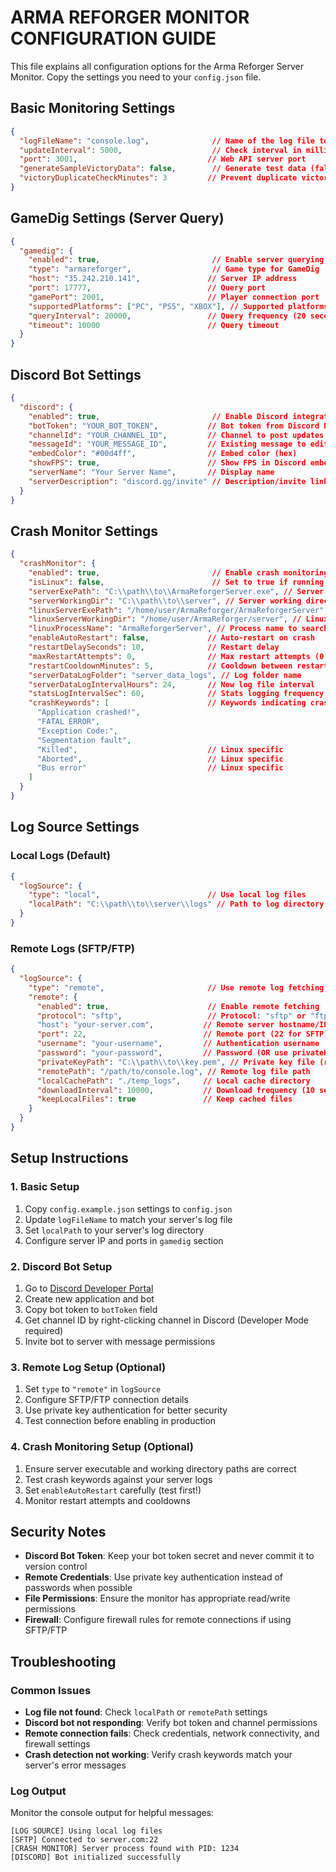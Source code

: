 # ARMA REFORGER MONITOR CONFIGURATION GUIDE

This file explains all configuration options for the Arma Reforger Server Monitor.
Copy the settings you need to your `config.json` file.

## Basic Monitoring Settings

```json
{
  "logFileName": "console.log",              // Name of the log file to monitor
  "updateInterval": 5000,                    // Check interval in milliseconds (5 seconds)
  "port": 3001,                             // Web API server port
  "generateSampleVictoryData": false,        // Generate test data (false for production)
  "victoryDuplicateCheckMinutes": 3         // Prevent duplicate victory detection window
}
```

## GameDig Settings (Server Query)

```json
{
  "gamedig": {
    "enabled": true,                         // Enable server querying
    "type": "armareforger",                  // Game type for GameDig
    "host": "35.242.210.141",               // Server IP address
    "port": 17777,                          // Query port
    "gamePort": 2001,                       // Player connection port
    "supportedPlatforms": ["PC", "PS5", "XBOX"], // Supported platforms
    "queryInterval": 20000,                 // Query frequency (20 seconds)
    "timeout": 10000                        // Query timeout
  }
}
```

## Discord Bot Settings

```json
{
  "discord": {
    "enabled": true,                         // Enable Discord integration
    "botToken": "YOUR_BOT_TOKEN",           // Bot token from Discord Developer Portal
    "channelId": "YOUR_CHANNEL_ID",         // Channel to post updates
    "messageId": "YOUR_MESSAGE_ID",         // Existing message to edit (optional)    "updateInterval": 30000,                // Update frequency (30 seconds)
    "embedColor": "#00d4ff",                // Embed color (hex)
    "showFPS": true,                        // Show FPS in Discord embed
    "serverName": "Your Server Name",       // Display name
    "serverDescription": "discord.gg/invite" // Description/invite link
  }
}
```

## Crash Monitor Settings

```json
{
  "crashMonitor": {
    "enabled": true,                         // Enable crash monitoring
    "isLinux": false,                        // Set to true if running on Linux
    "serverExePath": "C:\\path\\to\\ArmaReforgerServer.exe", // Server executable (Windows)
    "serverWorkingDir": "C:\\path\\to\\server", // Server working directory (Windows)
    "linuxServerExePath": "/home/user/ArmaReforger/ArmaReforgerServer", // Linux server path
    "linuxServerWorkingDir": "/home/user/ArmaReforger/server", // Linux working directory
    "linuxProcessName": "ArmaReforgerServer", // Process name to search for on Linux
    "enableAutoRestart": false,             // Auto-restart on crash
    "restartDelaySeconds": 10,              // Restart delay
    "maxRestartAttempts": 0,                // Max restart attempts (0 = unlimited)
    "restartCooldownMinutes": 5,            // Cooldown between restarts
    "serverDataLogFolder": "server_data_logs", // Log folder name
    "serverDataLogIntervalHours": 24,       // New log file interval
    "statsLogIntervalSec": 60,              // Stats logging frequency
    "crashKeywords": [                      // Keywords indicating crashes
      "Application crashed!",
      "FATAL ERROR",
      "Exception Code:",
      "Segmentation fault",
      "Killed",                             // Linux specific
      "Aborted",                            // Linux specific  
      "Bus error"                           // Linux specific
    ]
  }
}
```

## Log Source Settings

### Local Logs (Default)
```json
{
  "logSource": {
    "type": "local",                        // Use local log files
    "localPath": "C:\\path\\to\\server\\logs" // Path to log directory
  }
}
```

### Remote Logs (SFTP/FTP)
```json
{
  "logSource": {
    "type": "remote",                       // Use remote log fetching
    "remote": {
      "enabled": true,                      // Enable remote fetching
      "protocol": "sftp",                   // Protocol: "sftp" or "ftp"
      "host": "your-server.com",           // Remote server hostname/IP
      "port": 22,                          // Remote port (22 for SFTP)
      "username": "your-username",         // Authentication username
      "password": "your-password",         // Password (OR use privateKeyPath)
      "privateKeyPath": "C:\\path\\to\\key.pem", // Private key file (recommended)
      "remotePath": "/path/to/console.log", // Remote log file path
      "localCachePath": "./temp_logs",     // Local cache directory
      "downloadInterval": 10000,           // Download frequency (10 seconds)
      "keepLocalFiles": true               // Keep cached files
    }
  }
}
```

## Setup Instructions

### 1. Basic Setup
1. Copy `config.example.json` settings to `config.json`
2. Update `logFileName` to match your server's log file
3. Set `localPath` to your server's log directory
4. Configure server IP and ports in `gamedig` section

### 2. Discord Bot Setup
1. Go to [Discord Developer Portal](https://discord.com/developers/applications)
2. Create new application and bot
3. Copy bot token to `botToken` field
4. Get channel ID by right-clicking channel in Discord (Developer Mode required)
5. Invite bot to server with message permissions

### 3. Remote Log Setup (Optional)
1. Set `type` to `"remote"` in `logSource`
2. Configure SFTP/FTP connection details
3. Use private key authentication for better security
4. Test connection before enabling in production

### 4. Crash Monitoring Setup (Optional)
1. Ensure server executable and working directory paths are correct
2. Test crash keywords against your server logs
3. Set `enableAutoRestart` carefully (test first!)
4. Monitor restart attempts and cooldowns

## Security Notes

- **Discord Bot Token**: Keep your bot token secret and never commit it to version control
- **Remote Credentials**: Use private key authentication instead of passwords when possible
- **File Permissions**: Ensure the monitor has appropriate read/write permissions
- **Firewall**: Configure firewall rules for remote connections if using SFTP/FTP

## Troubleshooting

### Common Issues
- **Log file not found**: Check `localPath` or `remotePath` settings
- **Discord bot not responding**: Verify bot token and channel permissions
- **Remote connection fails**: Check credentials, network connectivity, and firewall settings
- **Crash detection not working**: Verify crash keywords match your server's error messages

### Log Output
Monitor the console output for helpful messages:
```
[LOG SOURCE] Using local log files
[SFTP] Connected to server.com:22
[CRASH MONITOR] Server process found with PID: 1234
[DISCORD] Bot initialized successfully
```
